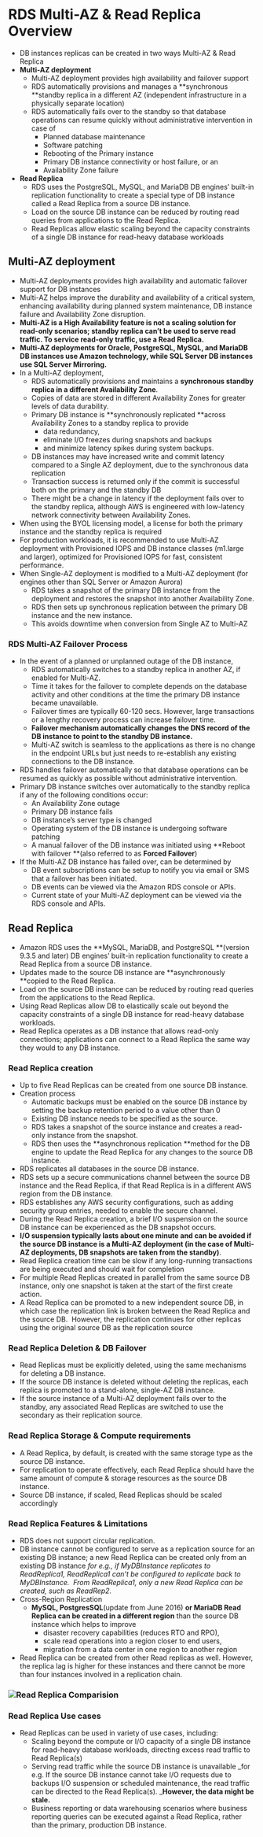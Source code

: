 # RDS Multi-AZ & Read Replica Overview

* DB instances replicas can be created in two ways Multi-AZ & Read Replica
* **Multi-AZ deployment**
  * Multi-AZ deployment provides high availability and failover support
  * RDS automatically provisions and manages a **synchronous **standby replica in a different AZ \(independent infrastructure in a physically separate location\)
  * RDS automatically fails over to the standby so that database operations can resume quickly without administrative intervention in case of
    * Planned database maintenance
    * Software patching
    * Rebooting of the Primary instance
    * Primary DB instance connectivity or host failure, or an
    * Availability Zone failure
* **Read Replica**
  * RDS uses the PostgreSQL, MySQL, and MariaDB DB engines’ built-in replication functionality to create a special type of DB instance called a Read Replica from a source DB instance.
  * Load on the source DB instance can be reduced by routing read queries from applications to the Read Replica.
  * Read Replicas allow elastic scaling beyond the capacity constraints of a single DB instance for read-heavy database workloads

## Multi-AZ deployment

* Multi-AZ deployments provides high availability and automatic failover support for DB instances
* Multi-AZ helps improve the durability and availability of a critical system, enhancing availability during planned system maintenance, DB instance failure and Availability Zone disruption.
* **Multi-AZ is a High Availability feature is not a scaling solution for read-only scenarios; standby replica can’t be used to serve read traffic. To service read-only traffic, use a Read Replica.**
* **Multi-AZ deployments for Oracle, PostgreSQL, MySQL, and MariaDB DB instances use Amazon technology, while SQL Server DB instances use SQL Server Mirroring.**
* In a Multi-AZ deployment,
  * RDS automatically provisions and maintains a **synchronous standby replica in a different Availability Zone**.
  * Copies of data are stored in different Availability Zones for greater levels of data durability.
  * Primary DB instance is **synchronously replicated **across Availability Zones to a standby replica to provide
    * data redundancy,
    * eliminate I/O freezes during snapshots and backups
    * and minimize latency spikes during system backups.
  * DB instances may have increased write and commit latency compared to a Single AZ deployment, due to the synchronous data replication
  * Transaction success is returned only if the commit is successful both on the primary and the standby DB
  * There might be a change in latency if the deployment fails over to the standby replica, although AWS is engineered with low-latency network connectivity between Availability Zones.
* When using the BYOL licensing model, a license for both the primary instance and the standby replica is required
* For production workloads, it is recommended to use Multi-AZ deployment with Provisioned IOPS and DB instance classes \(m1.large and larger\), optimized for Provisioned IOPS for fast, consistent performance.
* When Single-AZ deployment is modified to a Multi-AZ deployment \(for engines other than SQL Server or Amazon Aurora\)
  * RDS takes a snapshot of the primary DB instance from the deployment and restores the snapshot into another Availability Zone.
  * RDS then sets up synchronous replication between the primary DB instance and the new instance.
  * This avoids downtime when conversion from Single AZ to Multi-AZ

### RDS Multi-AZ Failover Process

* In the event of a planned or unplanned outage of the DB instance,
  * RDS automatically switches to a standby replica in another AZ, if enabled for Multi-AZ.
  * Time it takes for the failover to complete depends on the database activity and other conditions at the time the primary DB instance became unavailable.
  * Failover times are typically 60-120 secs. However, large transactions or a lengthy recovery process can increase failover time.
  * **Failover mechanism automatically changes the DNS record of the DB instance to point to the standby DB instance.**
  * Multi-AZ switch is seamless to the applications as there is no change in the endpoint URLs but just needs to re-establish any existing connections to the DB instance.
* RDS handles failover automatically so that database operations can be resumed as quickly as possible without administrative intervention.
* Primary DB instance switches over automatically to the standby replica if any of the following conditions occur:
  * An Availability Zone outage
  * Primary DB instance fails
  * DB instance’s server type is changed
  * Operating system of the DB instance is undergoing software patching
  * A manual failover of the DB instance was initiated using **Reboot with failover **\(also referred to as **Forced Failover**\)
* If the Multi-AZ DB instance has failed over, can be determined by
  * DB event subscriptions can be setup to notify you via email or SMS that a failover has been initiated.
  * DB events can be viewed via the Amazon RDS console or APIs.
  * Current state of your Multi-AZ deployment can be viewed via the RDS console and APIs.

## Read Replica

* Amazon RDS uses the **MySQL, MariaDB, and PostgreSQL **\(version 9.3.5 and later\) DB engines’ built-in replication functionality to create a Read Replica from a source DB instance.
* Updates made to the source DB instance are **asynchronously **copied to the Read Replica.
* Load on the source DB instance can be reduced by routing read queries from the applications to the Read Replica.
* Using Read Replicas allow DB to elastically scale out beyond the capacity constraints of a single DB instance for read-heavy database workloads.
* Read Replica operates as a DB instance that allows read-only connections; applications can connect to a Read Replica the same way they would to any DB instance.

### Read Replica creation

* Up to five Read Replicas can be created from one source DB instance.
* Creation process
  * Automatic backups must be enabled on the source DB instance by setting the backup retention period to a value other than 0
  * Existing DB instance needs to be specified as the source.
  * RDS takes a snapshot of the source instance and creates a read-only instance from the snapshot.
  * RDS then uses the **asynchronous replication **method for the DB engine to update the Read Replica for any changes to the source DB instance.
* RDS replicates all databases in the source DB instance.
* RDS sets up a secure communications channel between the source DB instance and the Read Replica, if that Read Replica is in a different AWS region from the DB instance.
* RDS establishes any AWS security configurations, such as adding security group entries, needed to enable the secure channel.
* During the Read Replica creation, a brief I/O suspension on the source DB instance can be experienced as the DB snapshot occurs.
* **I/O suspension typically lasts about one minute and can be avoided if the source DB instance is a Multi-AZ deployment \(in the case of Multi-AZ deployments, DB snapshots are taken from the standby\)**.
* Read Replica creation time can be slow if any long-running transactions are being executed and should wait for completion
* For multiple Read Replicas created in parallel from the same source DB instance, only one snapshot is taken at the start of the first create action.
* A Read Replica can be promoted to a new independent source DB, in which case the replication link is broken between the Read Replica and the source DB.  However, the replication continues for other replicas using the original source DB as the replication source

### Read Replica Deletion & DB Failover

* Read Replicas must be explicitly deleted, using the same mechanisms for deleting a DB instance.
* If the source DB instance is deleted without deleting the replicas, each replica is promoted to a stand-alone, single-AZ DB instance.
* If the source instance of a Multi-AZ deployment fails over to the standby, any associated Read Replicas are switched to use the secondary as their replication source.

### Read Replica Storage & Compute requirements

* A Read Replica, by default, is created with the same storage type as the source DB instance.
* For replication to operate effectively, each Read Replica should have the same amount of compute & storage resources as the source DB instance.
* Source DB instance, if scaled, Read Replicas should be scaled accordingly

### Read Replica Features & Limitations

* RDS does not support circular replication.
* DB instance cannot be configured to serve as a replication source for an existing DB instance; a new Read Replica can be created only from an existing DB instance
  _for e.g., if MyDBInstance replicates to ReadReplica1, ReadReplica1 can’t be configured to replicate back to MyDBInstance.  From ReadReplica1, only a new Read Replica can be created, such as ReadRep2._
* Cross-Region Replication
  * **MySQL, PostgresSQL**\(update from June 2016\) **or MariaDB Read Replica can be created in a different region**
    than the source DB instance which helps to improve
    * disaster recovery capabilities \(reduces RTO and RPO\),
    * scale read operations into a region closer to end users,
    * migration from a data center in one region to another region
* Read Replica can be created from other Read replicas as well. However, the replica lag is higher for these instances and there cannot be more than four instances involved in a replication chain.

### ![](https://i1.wp.com/jayendrapatil.com/wp-content/uploads/2016/06/Screen-Shot-2016-06-13-at-6.42.06-AM.png?resize=656%2C434 "Read Replica Comparision")

### Read Replica Use cases

* Read Replicas can be used in variety of use cases, including:
  * Scaling beyond the compute or I/O capacity of a single DB instance for read-heavy database workloads, directing excess read traffic to Read Replica\(s\)
  * Serving read traffic while the source DB instance is unavailable
    _for e.g. If the source DB instance cannot take I/O requests due to backups I/O suspension or scheduled maintenance, the read traffic can be directed to the Read Replica\(s\). _**However, the data might be stale.**
  * Business reporting or data warehousing scenarios where business reporting queries can be executed against a Read Replica, rather than the primary, production DB instance.




